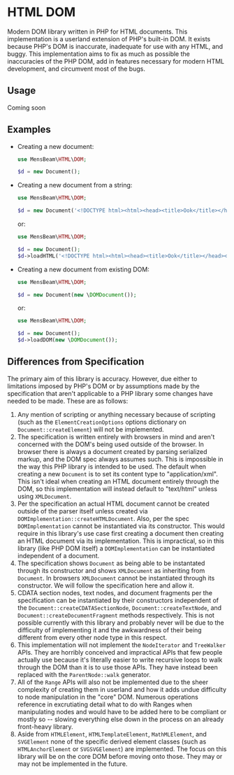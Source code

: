 [a]: https://dom.spec.whatwg.org/#htmlcollection
[b]: https://webidl.spec.whatwg.org/#idl-sequence
[c]: https://packagist.org/packages/phpgt/dom
[d]: https://html.spec.whatwg.org
[e]: #limitations

# HTML DOM #

Modern DOM library written in PHP for HTML documents. This implementation is a userland extension of PHP's built-in DOM. It exists because PHP's DOM is inaccurate, inadequate for use with any HTML, and buggy. This implementation aims to fix as much as possible the inaccuracies of the PHP DOM, add in features necessary for modern HTML development, and circumvent most of the bugs.

## Usage ##

Coming soon

## Examples ##

- Creating a new document:

  ```php
  use MensBeam\HTML\DOM;

  $d = new Document();
  ```

- Creating a new document from a string:

  ```php
  use MensBeam\HTML\DOM;

  $d = new Document('<!DOCTYPE html><html><head><title>Ook</title></head><body><h1>Ook!</h1></body></html>');
  ```

  or:

  ```php
  use MensBeam\HTML\DOM;

  $d = new Document();
  $d->loadHTML('<!DOCTYPE html><html><head><title>Ook</title></head><body><h1>Ook!</h1></body></html>');
  ```

- Creating a new document from existing DOM:

  ```php
  use MensBeam\HTML\DOM;

  $d = new Document(new \DOMDocument());
  ```

  or:

  ```php
  use MensBeam\HTML\DOM;

  $d = new Document();
  $d->loadDOM(new \DOMDocument());
  ```

## Differences from Specification ##

The primary aim of this library is accuracy. However, due either to limitations imposed by PHP's DOM or by assumptions made by the specification that aren't applicable to a PHP library some changes have needed to be made. These are as follows:

1. Any mention of scripting or anything necessary because of scripting (such as the `ElementCreationOptions` options dictionary on `Document::createElement`) will not be implemented.
2. The specification is written entirely with browsers in mind and aren't concerned with the DOM's being used outside of the browser. In browser there is always a document created by parsing serialized markup, and the DOM spec always assumes such. This is impossible in the way this PHP library is intended to be used. The default when creating a new `Document` is to set its content type to "application/xml". This isn't ideal when creating an HTML document entirely through the DOM, so this implementation will instead default to "text/html" unless using `XMLDocument`.
3. Per the specification an actual HTML document cannot be created outside of the parser itself unless created via `DOMImplementation::createHTMLDocument`. Also, per the spec `DOMImplementation` cannot be instantiated via its constructor. This would require in this library's use case first creating a document then creating an HTML document via its implementation. This is impractical, so in this library (like PHP DOM itself) a `DOMImplementation` can be instantiated independent of a document.
4. The specification shows `Document` as being able to be instantated through its constructor and shows `XMLDocument` as inheriting from `Document`. In browsers `XMLDocument` cannot be instantiated through its constructor. We will follow the specification here and allow it.
5. CDATA section nodes, text nodes, and document fragments per the specification can be instantiated by their constructors independent of the `Document::createCDATASectionNode`, `Document::createTextNode`, and `Document::createDocumentFragment` methods respectively. This is not possible currently with this library and probably never will be due to the difficulty of implementing it and the awkwardness of their being different from every other node type in this respect.
6. This implementation will not implement the `NodeIterator` and `TreeWalker` APIs. They are horribly conceived and impractical APIs that few people actually use because it's literally easier to write recursive loops to walk through the DOM than it is to use those APIs. They have instead been replaced with the `ParentNode::walk` generator.
7. All of the `Range` APIs will also not be implemented due to the sheer complexity of creating them in userland and how it adds undue difficulty to node manipulation in the "core" DOM. Numerous operations reference in excrutiating detail what to do with Ranges when manipulating nodes and would have to be added here to be compliant or mostly so -- slowing everything else down in the process on an already front-heavy library.
8. Aside from `HTMLElement`, `HTMLTemplateElement`, `MathMLElement`, and `SVGElement` none of the specific derived element classes (such as `HTMLAnchorElement` or `SVGSVGElement`) are implemented. The focus on this library will be on the core DOM before moving onto those. They may or may not be implemented in the future.
